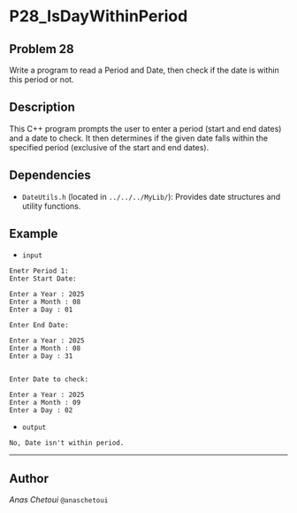 # P28_IsDayWithinPeriod

## Problem 28
Write a program to read a Period and Date, then check if the date is within this period or not.

## Description
This C++ program prompts the user to enter a period (start and end dates) and a date to check. It then determines if the given date falls within the specified period (exclusive of the start and end dates).

## Dependencies
- `DateUtils.h` (located in `../../../MyLib/`): Provides date structures and utility functions.

## Example

- ``input``
```
Enetr Period 1:
Enter Start Date:

Enter a Year : 2025
Enter a Month : 08
Enter a Day : 01

Enter End Date:

Enter a Year : 2025
Enter a Month : 08
Enter a Day : 31


Enter Date to check:

Enter a Year : 2025
Enter a Month : 09
Enter a Day : 02
```

- ``output``
```
No, Date isn't within period.
```


---
## Author
*Anas Chetoui* ``@anaschetoui``
